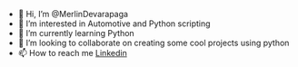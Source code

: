 - 👋 Hi, I’m @MerlinDevarapaga
- 👀 I’m interested in Automotive and Python scripting
- 🌱 I’m currently learning Python
- 💞️ I’m looking to collaborate on creating some cool projects using python
- 📫 How to reach me [Linkedin](https://www.linkedin.com/in/merlin-devarapaga/)

<!---
MerlinDevarapaga/MerlinDevarapaga is a ✨ special ✨ repository because its `README.md` (this file) appears on your GitHub profile.
You can click the Preview link to take a look at your changes.
--->
